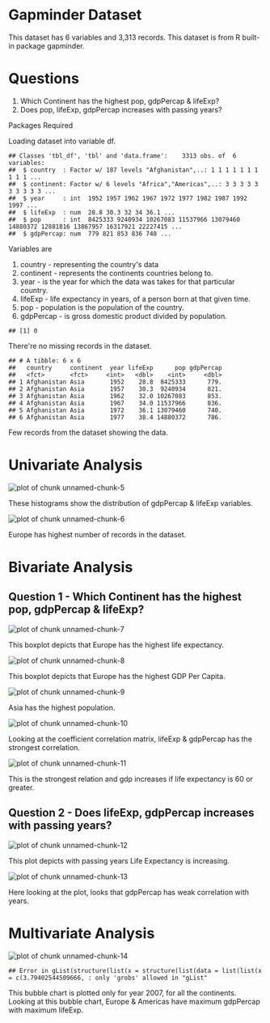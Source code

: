 # Gapminder Dataset
This dataset has 6 variables and 3,313 records. This dataset is from R built-in
package gapminder.

# Questions
1. Which Continent has the highest pop, gdpPercap & lifeExp?
2. Does pop, lifeExp, gdpPercap increases with passing years?

Packages Required



Loading dataset into variable df.


```
## Classes 'tbl_df', 'tbl' and 'data.frame':	3313 obs. of  6 variables:
##  $ country  : Factor w/ 187 levels "Afghanistan",..: 1 1 1 1 1 1 1 1 1 1 ...
##  $ continent: Factor w/ 6 levels "Africa","Americas",..: 3 3 3 3 3 3 3 3 3 3 ...
##  $ year     : int  1952 1957 1962 1967 1972 1977 1982 1987 1992 1997 ...
##  $ lifeExp  : num  28.8 30.3 32 34 36.1 ...
##  $ pop      : int  8425333 9240934 10267083 11537966 13079460 14880372 12881816 13867957 16317921 22227415 ...
##  $ gdpPercap: num  779 821 853 836 740 ...
```

Variables are
1. country - representing the country's data
2. continent - represents the continents countries belong to.
3. year - is the year for which the data was takes for that particular country.
4. lifeExp - life expectancy in years, of a person born at that given time.
5. pop - population is the population of the country.
6. gdpPercap - is gross domestic product divided by population.


```
## [1] 0
```

There're no missing records in the dataset.


```
## # A tibble: 6 x 6
##   country     continent  year lifeExp      pop gdpPercap
##   <fct>       <fct>     <int>   <dbl>    <int>     <dbl>
## 1 Afghanistan Asia       1952    28.8  8425333      779.
## 2 Afghanistan Asia       1957    30.3  9240934      821.
## 3 Afghanistan Asia       1962    32.0 10267083      853.
## 4 Afghanistan Asia       1967    34.0 11537966      836.
## 5 Afghanistan Asia       1972    36.1 13079460      740.
## 6 Afghanistan Asia       1977    38.4 14880372      786.
```

Few records from the dataset showing the data.

# Univariate Analysis

![plot of chunk unnamed-chunk-5](figure/unnamed-chunk-5-1.png)

These histograms show the distribution of gdpPercap & lifeExp variables.

![plot of chunk unnamed-chunk-6](figure/unnamed-chunk-6-1.png)

Europe has highest number of records in the dataset.

# Bivariate Analysis

## Question 1 - Which Continent has the highest pop, gdpPercap & lifeExp?

![plot of chunk unnamed-chunk-7](figure/unnamed-chunk-7-1.png)

This boxplot depicts that Europe has the highest life expectancy.

![plot of chunk unnamed-chunk-8](figure/unnamed-chunk-8-1.png)

This boxplot depicts that Europe has the highest GDP Per Capita.

![plot of chunk unnamed-chunk-9](figure/unnamed-chunk-9-1.png)

Asia has the highest population.

![plot of chunk unnamed-chunk-10](figure/unnamed-chunk-10-1.png)

Looking at the coefficient correlation matrix, lifeExp & gdpPercap has the 
strongest correlation.

![plot of chunk unnamed-chunk-11](figure/unnamed-chunk-11-1.png)

This is the strongest relation and gdp increases if life expectancy is 60 
or greater.

## Question 2 - Does lifeExp, gdpPercap increases with passing years?

![plot of chunk unnamed-chunk-12](figure/unnamed-chunk-12-1.png)

This plot depicts with passing years Life Expectancy is increasing.

![plot of chunk unnamed-chunk-13](figure/unnamed-chunk-13-1.png)

Here looking at the plot, looks that gdpPercap has weak correlation with years.

# Multivariate Analysis

![plot of chunk unnamed-chunk-14](figure/unnamed-chunk-14-1.png)

```
## Error in gList(structure(list(x = structure(list(data = list(list(x = c(3.79402544509666, : only 'grobs' allowed in "gList"
```

This bubble chart is plotted only for year 2007, for all the continents.
Looking at this bubble chart, Europe & Americas have maximum gdpPercap with 
maximum lifeExp.
